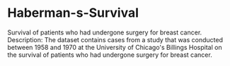# Haberman-s-Survival
Survival of patients who had undergone surgery for breast cancer.
Description:
The dataset contains cases from a study that was conducted between 1958 and 1970 at the University of Chicago's Billings Hospital on the survival of patients who had undergone surgery for breast cancer.
